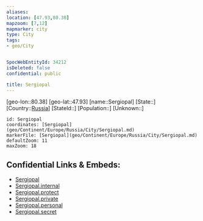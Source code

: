 ```yaml
---
aliases: 
location: [47.93,80.38]
mapzoom: [7,12] 
mapmarker: city 
type: City
tags:
- geo/City


SpocWebEntityId: 34212
isDeleted: false
confidential: public

title: Sergiopal
---
```

[geo-lon::80.38]
[geo-lat::47.93]
[name::Sergiopal]
[State::]
[Country::[Russia](geo/Continent/Europe/Russia.md)]
[StateId::]
[Population::]
[Unknown::]


```leaflet
id: Sergiopal
coordinates: [Sergiopal](geo/Continent/Europe/Russia/City/Sergiopal.md)
markerFile: [Sergiopal](geo/Continent/Europe/Russia/City/Sergiopal.md)
defaultZoom: 11 
maxZoom: 18
```


## Confidential Links & Embeds: 
- [Sergiopal](../../../../../../_public/geo/Continent/Europe/Russia/City/Sergiopal.md) 
- [Sergiopal.internal](../../../../../../_internal/geo/Continent/Europe/Russia/City/Sergiopal.internal.md) 
- [Sergiopal.protect](../../../../../../_protect/geo/Continent/Europe/Russia/City/Sergiopal.protect.md) 
- [Sergiopal.private](../../../../../../_private/geo/Continent/Europe/Russia/City/Sergiopal.private.md) 
- [Sergiopal.personal](../../../../../../_personal/geo/Continent/Europe/Russia/City/Sergiopal.personal.md) 
- [Sergiopal.secret](../../../../../../_secret/geo/Continent/Europe/Russia/City/Sergiopal.secret.md) 
